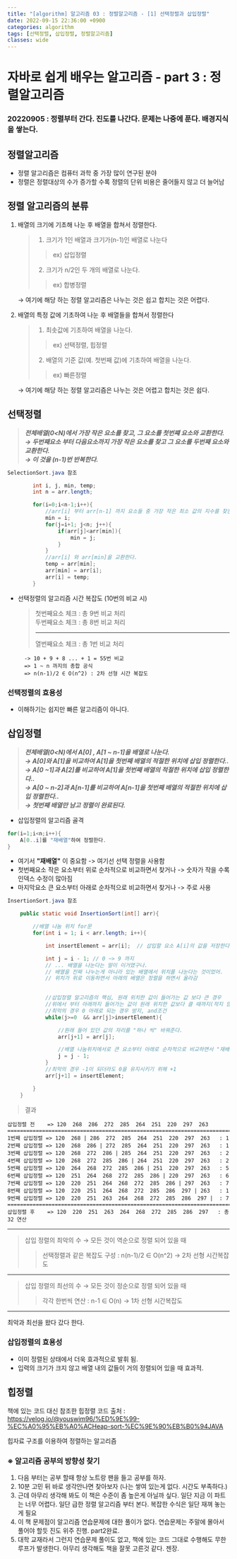 ```yaml
---
title: "[algorithm] 알고리즘 03 : 정렬알고리즘 - [1] 선택정렬과 삽입정렬"
date: 2022-09-15 22:36:00 +0900
categories: algorithm
tags: [선택정렬, 삽입정렬, 정렬알고리즘]
classes: wide
---
```


# 자바로 쉽게 배우는 알고리즘 - part 3 : 정렬알고리즘
### 20220905 : 정렬부터 간다. 진도를 나간다. 문제는 나중에 푼다. 배경지식을 쌓는다.

## 정렬알고리즘
- 정렬 알고리즘은 컴퓨터 과학 중 가장 많이 연구된 분야
- 정렬은 정렬대상의 수가 증가할 수록 정렬의 단위 비용은 줄어들지 않고 더 늘어남

## 정렬 알고리즘의 분류
1. 배열의 크기에 기초해 나눈 후 배열을 합쳐서 정렬한다.
    > 1. 크기가 1인 배열과 크기가(n-1)인 배열로 나눈다
    >> ex) 삽입정렬 
    > 2. 크기가 n/2인 두 개의 배열로 나눈다.
    >> ex) 합병정렬

    &rightarrow; 여기에 해당 하는 정렬 알고리즘은 나누는 것은 쉽고 합치는 것은 어렵다. 

2. 배열의 특정 값에 기초하여 나눈 후 배열들을 합쳐서 정렬한다
    > 1. 최솟값에 기초하여 배열을 나눈다.
    >> ex) 선택정렬, 힙정렬
    > 2. 배열의 기준 값(예. 첫번째 값)에 기초하여 배열을 나눈다.
    >> ex) 빠른정렬

    &rightarrow; 여기에 해당 하는 정렬 알고리즘은 나누는 것은 어렵고 합치는 것은 쉽다.

## 선택정렬
> ***전체배열(0<N)에서 가장 작은 요소를 찾고, 그 요소를 첫번쨰 요소와 교환한다.***  
> ***&rightarrow; 두번째요소 부터 다음요소까지 가장 작은 요소를 찾고 그 요소를 두번째 요소와 교환한다.***  
> ***&rightarrow; 이 것을 (n-1)번 반복한다.***  

```java
SelectionSort.java 참조

        int i, j, min, temp;
        int n = arr.length;

        for(i=0;i<n-1;i++){
            //arr[i] 부터 arr[n-1] 까지 요소들 중 가장 작은 최소 값의 지수를 찾는다.
            min = i;
            for(j=i+1; j<n; j++){
                if(arr[j]<arr[min]){
                    min = j;
                }
            }
            //arr[i] 와 arr[min]을 교환한다.
            temp = arr[min];
            arr[min] = arr[i];
            arr[i] = temp;
        }
```  

- 선택정렬의 알고리즘 시간 복잡도 (10번의 비교 시)  
    > 첫번째요소 체크 : 총 9번 비교 처리  
    > 두번째요소 체크 : 총 8번 비교 처리
    > ___
    > 열번째요소 체크 : 총 1번 비교 처리

        -> 10 + 9 + 8 ... + 1 = 55번 비교 
        => 1 ~ n 까지의 총합 공식
        => n(n-1)/2 ∈ O(n^2) : 2차 선형 시간 복잡도 

### 선택정렬의 효용성
- 이해하기는 쉽지만 빠른 알고리즘이 아니다.

## 삽입정렬
> ***전체배열(0<N)에서 A[0] , A[1 ~ n-1]을 배열로 나눈다.***  
> ***&rightarrow; A[0]와 A[1]을 비교하여 A[1]을 첫번째 배열의 적절한 위치에 삽입 정렬한다..***  
> ***&rightarrow; A[0 ~1]과 A[2]를 비교하여 A[1]을 첫번째 배열의 적절한 위치에 삽입 정렬한다..***  
> ***&rightarrow; A[0 ~ n-2]과 A[n-1]를 비교하여 A[n-1]을 첫번째 배열의 적절한 위치에 삽입 정렬한다..***  
> ***&rightarrow; 첫번째 배열만 남고 정렬이 완료된다.***  

- 삽입정렬의 알고리즘 골격

```java
for(i=1;i<n;i++){
    A[0..i]를 "재배열"하여 정렬한다.
}
```

- 여기서 **"재배열"** 이 중요함 -> 여기선 선택 정렬을 사용함
- 첫번째요소 작은 요소부터 위로 순차적으로 비교하면서 찾거나 -> 숫자가 작을 수록 인덱스 수정이 많아짐
- 마지막요소 큰 요소부터 아래로 순차적으로 비교하면서 찾거나 -> 주로 사용

```java
InsertionSort.java 참조

    public static void InsertionSort(int[] arr){

        //배열 나눔 위치 for문
        for(int i = 1; i < arr.length; i++){

            int insertElement = arr[i];  // 삽입할 요소 A[i]의 값을 저장한다.

            int j = i - 1; // 0 ~> 9 까지
            // ... 배열을 나눈다는 말이 이거였구나. 
            // 배열을 진짜 나누는게 아니라 있는 배열에서 위치를 나눈다는 것이었어.
            // 위치가 위로 이동하면서 아래의 배열은 정렬을 하면서 올라감
        

            //삽입정렬 알고리즘의 핵심, 원래 위치한 값이 들어가는 값 보다 큰 경우
            //위에서 부터 아래까지 들어가는 값이 원래 위치한 값보다 클 때까지(작지 않을 때 까지)
            //최악의 경우 0 아래로 되는 경우 방지, and조건
            while(j>=0  && arr[j]>insertElement){

                //원래 들어 있던 값의 자리를 "하나 씩" 바꿔준다.
                arr[j+1] = arr[j];

                //배열 나눔위치에서로 큰 요소부터 아래로 순차적으로 비교하면서 "재배열" 함
                j = j - 1; 
            }
            //최악의 경우 -1이 되더라도 0을 유지시키기 위해 +1
            arr[j+1] = insertElement;

        }        
    }

```

> 결과

```linux
삽입정렬 전    => 120  268  286  272  285  264  251  220  297  263  
=========================================================================
1번째 삽입정렬 => 120  268 | 286  272  285  264  251  220  297  263   : 1
2번째 삽입정렬 => 120  268  286 | 272  285  264  251  220  297  263   : 1
3번째 삽입정렬 => 120  268  272  286 | 285  264  251  220  297  263   : 2
4번째 삽입정렬 => 120  268  272  285  286 | 264  251  220  297  263   : 2
5번째 삽입정렬 => 120  264  268  272  285  286 | 251  220  297  263   : 5
6번째 삽입정렬 => 120  251  264  268  272  285  286 | 220  297  263   : 6
7번째 삽입정렬 => 120  220  251  264  268  272  285  286 | 297  263   : 7
8번째 삽입정렬 => 120  220  251  264  268  272  285  286  297 | 263   : 1
9번째 삽입정렬 => 120  220  251  263  264  268  272  285  286  297 |  : 7
=========================================================================
삽입정렬 후    => 120  220  251  263  264  268  272  285  286  297   : 총 32 연산
```
___
> 삽입 정렬의 최악의 수 &rightarrow; 모든 것이 역순으로 정렬 되어 있을 때  
>> 선택정렬과 같은 복잡도 구성 : n(n-1)/2 ∈ O(n^2) -> 2차 선형 시간복잡도
___
> 삽입 정렬의 최선의 수 &rightarrow; 모든 것이 정순으로 정렬 되어 있을 때  
>> 각각 한번씩 연산 : n-1 ∈ O(n) -> 1차 선형 시간복잡도
___
최악과 최선을 왔다 갔다 한다.


### 삽입정렬의 효용성
- 이미 정렬된 상태에서 더욱 효과적으로 발휘 됨. 
- 입력의 크기가 크지 않고 배열 내의 값들이 거의 정렬되어 있을 때 효과적.

## 힙정렬
책에 있는 코드 대신 참조한 힙정렬 코드 출처 : https://velog.io/@youswim96/%ED%9E%99-%EC%A0%95%EB%A0%ACHeap-sort-%EC%9E%90%EB%B0%94JAVA

 힙자료 구조를 이용하여 정렬하는 알고리즘  


### ※ 알고리즘 공부의 방향성 찾기
 1. 다음 부터는 공부 할때 항상 노트랑 팬을 들고 공부를 하자.
 2. 10분 고민 뒤 바로 생각안나면 찾아보자 (나는 쌓여 있는게 없다. 시간도 부족하다.)
 3. 근데 아무리 생각해 봐도 이 책은 수준이 좀 높은게 아닐까 싶다. 일단 지금 이 파트는 너무 어렵다. 일단 급한 정렬 알고리즘 부터 본다. 복잡한 수식은 일단 재껴 놓는게 필요
 4. 이 책 문제점이 알고리즘 연습문제에 대한 풀이가 없다. 연습문제는 주말에 몰아서 풀어야 할듯 진도 위주 진행. part2완료.
 5. 대학 교재라서 그런지 연습문제 풀이도 없고, 책에 있는 코드 그대로 수행해도 무한 루프가 발생한다. 아무리 생각해도 책을 잘못 고른것 같다. 젠장.